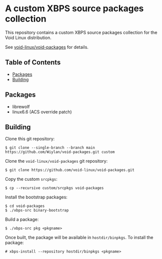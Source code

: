 # A custom XBPS source packages collection

This repository contains a custom XBPS source packages collection for the Void Linux distribution.

See [void-linux/void-packages](https://github.com/void-linux/void-packages) for details.

## Table of Contents

- [Packages](#packages)
- [Building](#building)

## Packages

- librewolf
- linux6.6 (ACS override patch)

## Building

Clone this git repository:

```
$ git clone --single-branch --branch main https://github.com/Wiylan/void-packages.git custom
```

Clone the `void-linux/void-packages` git repository:

```
$ git clone https://github.com/void-linux/void-packages.git
```

Copy the custom `srcpkgs`:

```
$ cp --recursive custom/srcpkgs void-packages
```

Install the bootstrap packages:

```
$ cd void-packages
$ ./xbps-src binary-bootstrap
```

Build a package:

```
$ ./xbps-src pkg <pkgname>
```

Once built, the package will be available in `hostdir/binpkgs`.
To install the package:

```
# xbps-install --repository hostdir/binpkgs <pkgname>
```

